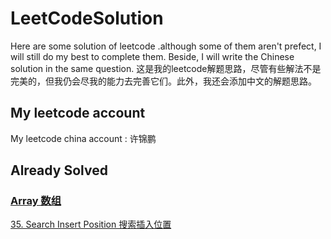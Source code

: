 # LeetCodeSolution
Here are some solution of leetcode .although some of them aren't prefect, I will still do my best to complete them. Beside, I will write the Chinese solution in the same question.
这是我的leetcode解题思路，尽管有些解法不是完美的，但我仍会尽我的能力去完善它们。此外，我还会添加中文的解题思路。

## My leetcode account
My leetcode china account : 许锦鹏

## Already Solved
### [Array 数组](https://github.com/FlagGuarder/LeetCodeSolution/tree/master/Solution/src/Math)

[35. Search Insert Position 搜索插入位置](https://github.com/FlagGuarder/LeetCodeSolution/blob/master/algorithm/src/Array/Solution46/Solution.java)
 
